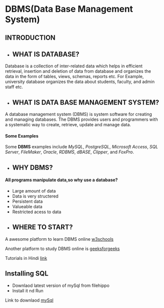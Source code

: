 # DBMS(Data Base Management System)
## INTRODUCTION
+ ## WHAT IS DATABASE?
Database is a collection of inter-related data which helps in efficient retrieval, insertion and deletion of data from database and organizes the data in the form of tables, views, schemas, reports etc. For Example, university database organizes the data about students, faculty, and admin staff etc.
+ ## WHAT IS DATA BASE MANAGEMENT SYSTEM?
A database management system (DBMS) is system software for creating and managing databases. The DBMS provides users and programmers with a systematic way to create, retrieve, update and manage data.
#### Some Examples
Some **DBMS** examples include *MySQL*, *PostgreSQL*, *Microsoft Access*, *SQL Server*, *FileMaker*, *Oracle*, *RDBMS*, *dBASE*, *Clipper*, and *FoxPro*.
+ ## WHY DBMS?
#### All programs manipulate data,so why use a database?
+ Large amount of data
+ Data is very structered
+ Persistent data
+ Valueable data
+ Restricted acess to data

* ## WHERE TO START?
A awesome platform to learn DBMS online [w3schools](https://www.w3schools.in/dbms "w3schools")

Another platform to study DBMS online is [geeksforgeeks](https://www.geeksforgeeks.org/database-management-system-introduction-set-1/)

Tutorials in Hindi [link](https://www.youtube.com/playlist?list=PL7ersPsTyYt1ebhCAv0eLaQE-urdmELIx)

## Installing SQL

+ Downlaod latest version of mySql from filehippo
+ Install it nd Run
 
Link to downlaod [mySql](https://filehippo.com/download_mysql/11938/)





